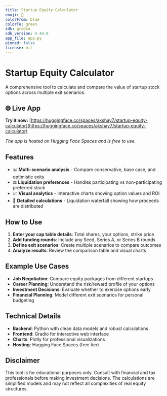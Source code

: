 ```yaml
---
title: Startup Equity Calculator
emoji: 🚀
colorFrom: blue
colorTo: green
sdk: gradio
sdk_version: 4.44.0
app_file: app.py
pinned: false
license: mit
---
```


# Startup Equity Calculator

A comprehensive tool to calculate and compare the value of startup stock options across multiple exit scenarios.

## 🌐 Live App

**Try it now:** [https://huggingface.co/spaces/akshay7/startup-equity-calculator](https://huggingface.co/spaces/akshay7/startup-equity-calculator)

*The app is hosted on Hugging Face Spaces and is free to use.*

## Features

- 📊 **Multi-scenario analysis** - Compare conservative, base case, and optimistic exits
- ⚖️ **Liquidation preferences** - Handles participating vs non-participating preferred stock
- 📈 **Visual analytics** - Interactive charts showing option values and ROI
- 🧮 **Detailed calculations** - Liquidation waterfall showing how proceeds are distributed

## How to Use

1. **Enter your cap table details**: Total shares, your options, strike price
2. **Add funding rounds**: Include any Seed, Series A, or Series B rounds  
3. **Define exit scenarios**: Create multiple scenarios to compare outcomes
4. **Analyze results**: Review the comparison table and visual charts

## Example Use Cases

- **Job Negotiation**: Compare equity packages from different startups
- **Career Planning**: Understand the risk/reward profile of your options
- **Investment Decisions**: Evaluate whether to exercise options early
- **Financial Planning**: Model different exit scenarios for personal budgeting

## Technical Details

- **Backend**: Python with clean data models and robust calculations
- **Frontend**: Gradio for interactive web interface
- **Charts**: Plotly for professional visualizations
- **Hosting**: Hugging Face Spaces (free tier)

## Disclaimer

This tool is for educational purposes only. Consult with financial and tax professionals before making investment decisions. The calculations are simplified models and may not reflect all complexities of real equity structures.